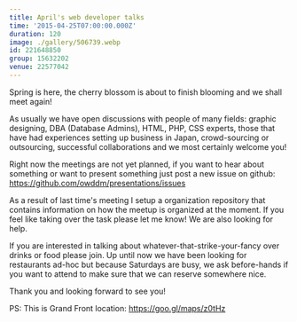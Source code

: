 ```yaml
---
title: April's web developer talks
time: '2015-04-25T07:00:00.000Z'
duration: 120
image: ./gallery/506739.webp
id: 221648850
group: 15632202
venue: 22577042
---
```


Spring is here, the cherry blossom is about to finish blooming and we shall meet again!

As usually we have open discussions with people of many fields: graphic designing, DBA (Database Admins), HTML, PHP, CSS experts, those that have had experiences setting up business in Japan, crowd-sourcing or outsourcing, successful collaborations and we most certainly welcome you!

Right now the meetings are not yet planned, if you want to hear about something or want to present something just post a new issue on github: https://github.com/owddm/presentations/issues

As a result of last time's meeting I setup a organization repository that contains information on how the meetup is organized at the moment. If you feel like taking over the task please let me know! We are also looking for help.

If you are interested in talking about whatever-that-strike-your-fancy over drinks or food please join. Up until now we have been looking for restaurants ad-hoc but because Saturdays are busy, we ask before-hands if you want to attend to make sure that we can reserve somewhere nice.

Thank you and looking forward to see you!

PS: This is Grand Front location: https://goo.gl/maps/z0tHz
